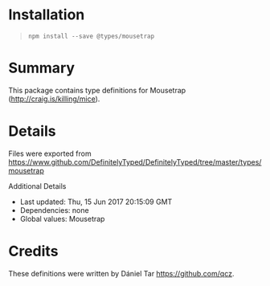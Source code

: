 # Installation
> `npm install --save @types/mousetrap`

# Summary
This package contains type definitions for Mousetrap (http://craig.is/killing/mice).

# Details
Files were exported from https://www.github.com/DefinitelyTyped/DefinitelyTyped/tree/master/types/mousetrap

Additional Details
 * Last updated: Thu, 15 Jun 2017 20:15:09 GMT
 * Dependencies: none
 * Global values: Mousetrap

# Credits
These definitions were written by Dániel Tar <https://github.com/qcz>.
